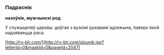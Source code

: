 ### Падраснік
**назоўнік, мужчынскі род**

У служыцеляў царквы: доўгая з вузкімі рукавамі адзежына, паверх якой надзяваецца раса.

<a rel="author">[http://rv-blr.com/](http://rv-blr.com/slounik.jsp?letterId=0&maskId=0&pageId=2047)</a>
